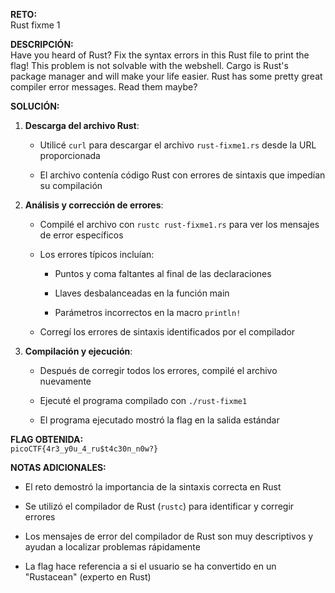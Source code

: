 **RETO:**  
Rust fixme 1

**DESCRIPCIÓN:**  
Have you heard of Rust? Fix the syntax errors in this Rust file to print the flag! This problem is not solvable with the webshell. Cargo is Rust's package manager and will make your life easier. Rust has some pretty great compiler error messages. Read them maybe?

**SOLUCIÓN:**

1. **Descarga del archivo Rust**:
    
    - Utilicé `curl` para descargar el archivo `rust-fixme1.rs` desde la URL proporcionada
        
    - El archivo contenía código Rust con errores de sintaxis que impedían su compilación
        
2. **Análisis y corrección de errores**:
    
    - Compilé el archivo con `rustc rust-fixme1.rs` para ver los mensajes de error específicos
        
    - Los errores típicos incluían:
        
        - Puntos y coma faltantes al final de las declaraciones
            
        - Llaves desbalanceadas en la función main
            
        - Parámetros incorrectos en la macro `println!`
            
    - Corregí los errores de sintaxis identificados por el compilador
        
3. **Compilación y ejecución**:
    
    - Después de corregir todos los errores, compilé el archivo nuevamente
        
    - Ejecuté el programa compilado con `./rust-fixme1`
        
    - El programa ejecutado mostró la flag en la salida estándar
        

**FLAG OBTENIDA:**  
`picoCTF{4r3_y0u_4_ru$t4c30n_n0w?}`

**NOTAS ADICIONALES:**

- El reto demostró la importancia de la sintaxis correcta en Rust
    
- Se utilizó el compilador de Rust (`rustc`) para identificar y corregir errores
    
- Los mensajes de error del compilador de Rust son muy descriptivos y ayudan a localizar problemas rápidamente
    
- La flag hace referencia a si el usuario se ha convertido en un "Rustacean" (experto en Rust)